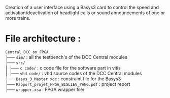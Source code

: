 Creation of a user interface using a Basys3 card to control the speed and activation/deactivation of headlight calls or sound
announcements of one or more trains. 

# File architecture :

``Central_DCC_on_FPGA ``\
├── ``sim/`` : all the testbench's of the DCC Central modules\
├── ``src/``\
│   ├── ``c code/`` : c code file for the software part in vitis\
│   ├── ``vhd code/`` : vhd source codes of the DCC Central modules\
├── ``Basys_3_Master.xdc`` : constraint file for the Basys3\
├── ``Rapport_projet_FPGA_BISLIEV_YANG.pdf`` : project report\
├── ``wrapper.xsa`` : FPGA wrapper file\
